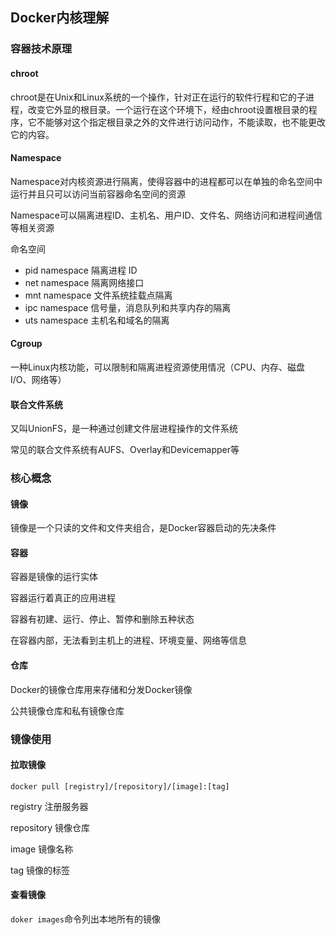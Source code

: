 ## Docker内核理解

### 容器技术原理

#### chroot

chroot是在Unix和Linux系统的一个操作，针对正在运行的软件行程和它的子进程，改变它外显的根目录。一个运行在这个环境下，经由chroot设置根目录的程序，它不能够对这个指定根目录之外的文件进行访问动作，不能读取，也不能更改它的内容。

#### Namespace

Namespace对内核资源进行隔离，使得容器中的进程都可以在单独的命名空间中运行并且只可以访问当前容器命名空间的资源

Namespace可以隔离进程ID、主机名、用户ID、文件名、网络访问和进程间通信等相关资源

命名空间

- pid namespace 隔离进程 ID
- net namespace 隔离网络接口
- mnt namespace 文件系统挂载点隔离
- ipc namespace 信号量，消息队列和共享内存的隔离
- uts namespace 主机名和域名的隔离

#### Cgroup

一种Linux内核功能，可以限制和隔离进程资源使用情况（CPU、内存、磁盘I/O、网络等）

#### 联合文件系统

又叫UnionFS，是一种通过创建文件层进程操作的文件系统

常见的联合文件系统有AUFS、Overlay和Devicemapper等

### 核心概念

#### 镜像

镜像是一个只读的文件和文件夹组合，是Docker容器启动的先决条件

#### 容器

容器是镜像的运行实体

容器运行着真正的应用进程

容器有初建、运行、停止、暂停和删除五种状态

在容器内部，无法看到主机上的进程、环境变量、网络等信息

#### 仓库

Docker的镜像仓库用来存储和分发Docker镜像

公共镜像仓库和私有镜像仓库

### 镜像使用

#### 拉取镜像

`docker pull [registry]/[repository]/[image]:[tag]`

registry 注册服务器

repository 镜像仓库

image 镜像名称

tag 镜像的标签

#### 查看镜像

`doker images`命令列出本地所有的镜像
